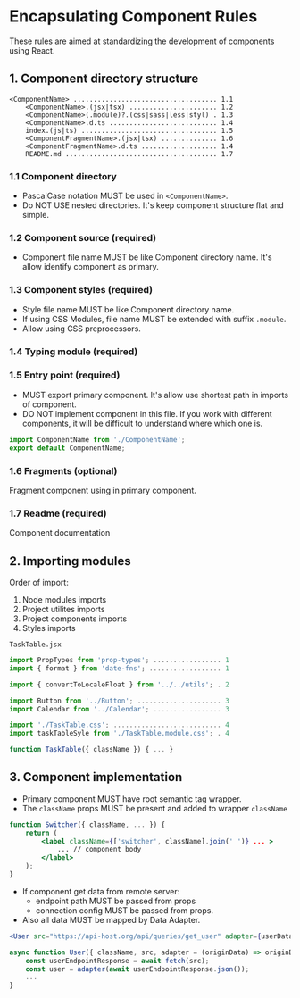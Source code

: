 # Encapsulating Component Rules

These rules are aimed at standardizing the development of components using React.

## 1. Component directory structure
```
<ComponentName> .................................... 1.1
    <ComponentName>.(jsx|tsx) ...................... 1.2
    <ComponentName>(.module)?.(css|sass|less|styl) . 1.3
    <ComponentName>.d.ts ........................... 1.4
    index.(js|ts) .................................. 1.5
    <ComponentFragmentName>.(jsx|tsx) .............. 1.6
    <ComponentFragmentName>.d.ts ................... 1.4
    README.md ...................................... 1.7
```
### 1.1 Component directory
- PascalCase notation MUST be used in `<ComponentName>`.
- Do NOT USE nested directories. It's keep component structure flat and simple.

### 1.2 Component source (required)
- Component file name MUST be like Component directory name. It's allow identify component as primary.

### 1.3 Component styles (required)
- Style file name MUST be like Component directory name.
- If using CSS Modules, file name MUST be extended with suffix `.module`.
- Allow using CSS preprocessors.

### 1.4 Typing module (required)

### 1.5 Entry point (required)
- MUST export primary component. It's allow use shortest path in imports of component.
- DO NOT implement component in this file. If you work with different components, it will be difficult to understand where which one is.

``` js
import ComponentName from './ComponentName';
export default ComponentName;
```

### 1.6 Fragments (optional)
Fragment component using in primary component.

### 1.7 Readme (required)
Component documentation 

## 2. Importing modules

Order of import:
1. Node modules imports
2. Project utilites imports
3. Project components imports
4. Styles imports

`TaskTable.jsx`
``` js
import PropTypes from 'prop-types'; ................. 1
import { format } from 'date-fns'; .................. 1

import { convertToLocaleFloat } from '../../utils'; . 2

import Button from '../Button'; ..................... 3
import Calendar from '../Calendar'; ................. 3

import './TaskTable.css'; ........................... 4
import taskTableSyle from './TaskTable.module.css'; . 4

function TaskTable({ className }) { ... }
```

## 3. Component implementation

- Primary component MUST have root semantic tag wrapper.
- The `className` props MUST be present and added to wrapper `className`

``` jsx
function Switcher({ className, ... }) {
    return (
        <label className={['switcher', className].join(' ')} ... >
            ... // component body
        </label>
    );
}
```
- If component get data from remote server:
    -  endpoint path MUST be passed from props
    -  connection config MUST be passed from props.
- Also all data MUST be mapped by Data Adapter.

``` jsx
<User src="https://api-host.org/api/queries/get_user" adapter={userDataAdapter} />

async function User({ className, src, adapter = (originData) => originData }) {
    const userEndpointResponse = await fetch(src);
    const user = adapter(await userEndpointResponse.json());
    ...
}
```
